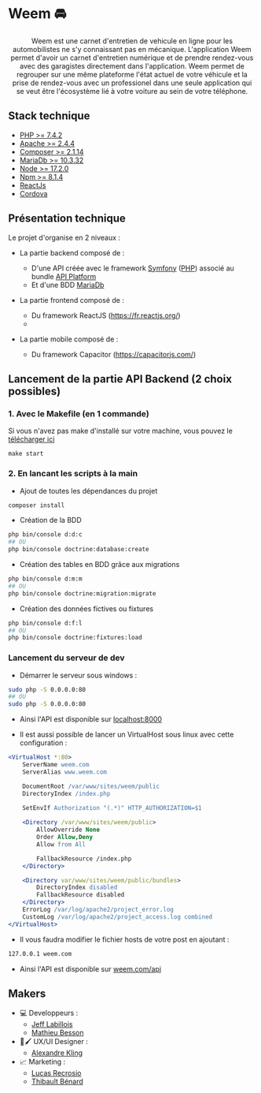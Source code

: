 # Weem 🚘 

<p align="center">
Weem est une carnet d'entretien de vehicule en ligne pour les automobilistes ne s'y connaissant pas en mécanique. L'application Weem permet d'avoir un carnet d'entretien numérique et de prendre rendez-vous avec des garagistes directement dans l'application. Weem permet de regrouper sur une même plateforme l'état actuel de votre véhicule et la prise de rendez-vous avec un professionel dans une seule application qui se veut être l'écosystème lié à votre voiture au sein de votre téléphone.
</p>

## Stack technique

 - [PHP >= 7.4.2](https://www.php.net/)
 - [Apache >= 2.4.4](https://httpd.apache.org/docs/2.4/fr/)
 - [Composer >= 2.1.14](https://getcomposer.org/doc/)
 - [MariaDb >= 10.3.32](https://mariadb.com/kb/fr/documentation-de-mariadb/)
 - [Node >= 17.2.0](https://nodejs.org/en/docs/)
 - [Npm >= 8.1.4](https://nodejs.org/en/docs/)
 - [ReactJs](https://fr.reactjs.org/)
 - [Cordova](https://cordova.apache.org/)

## Présentation technique 

Le projet d'organise en 2 niveaux : 

- La partie backend composé de : 
    - D'une API créée avec le framework [Symfony](https://symfony.com/) ([PHP](https://www.php.net/)) associé au bundle [API Platform](https://api-platform.com/)
    - Et d'une BDD [MariaDb](https://mariadb.com/kb/fr/documentation-de-mariadb/) 

- La partie frontend composé de : 
    - Du framework ReactJS (https://fr.reactjs.org/)
    - 

- La partie mobile composé de : 
    - Du framework Capacitor (https://capacitorjs.com/)

## Lancement de la partie API Backend (2 choix possibles)

### 1. Avec le Makefile (en 1 commande)

Si vous n'avez pas make d'installé sur votre machine, vous pouvez le [télécharger ici](http://gnuwin32.sourceforge.net/packages/make.htm)

```shell
make start
```

### 2. En lancant les scripts à la main

- Ajout de toutes les dépendances du projet 
```bash
composer install 
```

- Création de la BDD 
```bash
php bin/console d:d:c 
## OU 
php bin/console doctrine:database:create
```

- Création des tables en BDD grâce aux migrations 
```bash
php bin/console d:m:m
## OU 
php bin/console doctrine:migration:migrate
```

- Création des données fictives ou fixtures 
```bash
php bin/console d:f:l
## OU 
php bin/console doctrine:fixtures:load
```


### Lancement du serveur de dev
- Démarrer le serveur sous windows : 
```bash
sudo php -S 0.0.0.0:80
## OU 
sudo php -S 0.0.0.0:80
```
- Ainsi l'API est disponible sur [localhost:8000](localhost:8000)

- Il est aussi possible de lancer un VirtualHost sous linux avec cette configuration : 

```apache
<VirtualHost *:80>
    ServerName weem.com
    ServerAlias www.weem.com

    DocumentRoot /var/www/sites/weem/public
    DirectoryIndex /index.php
    
    SetEnvIf Authorization "(.*)" HTTP_AUTHORIZATION=$1

    <Directory /var/www/sites/weem/public>
        AllowOverride None
        Order Allow,Deny
        Allow from All

        FallbackResource /index.php
    </Directory>

    <Directory var/www/sites/weem/public/bundles>
        DirectoryIndex disabled
        FallbackResource disabled
    </Directory>
    ErrorLog /var/log/apache2/project_error.log
    CustomLog /var/log/apache2/project_access.log combined
</VirtualHost>
```

- Il vous faudra modifier le fichier hosts de votre post en ajoutant : 

```bash
127.0.0.1 weem.com
```

- Ainsi l'API est disponible sur [weem.com/api](weem.com/api)  

## Makers 

- 💻 Developpeurs : 
    - [Jeff Labillois](https://github.com/Valknu-t)
    - [Mathieu Besson](https://github.com/MathieuBesson)
- 🔬🖌 UX/UI Designer : 
    - [Alexandre Kling](https://www.linkedin.com/in/alexandre-kling-964577187/)
- 📈 Marketing : 
    - [Lucas Recrosio](https://www.linkedin.com/in/lucas-recrosio-7b27bb1a2/)
    - [Thibault Bénard](https://www.linkedin.com/in/thibault-b%C3%A9nard-738842222/)